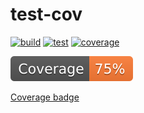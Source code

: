 # test-cov

[![build](https://github.com/mdvandamme/test-cov/actions/workflows/ci.yml/badge.svg)](https://github.com/mdvandamme/test-cov/actions/workflows/ci.yml)
[![test](https://github.com/mdvandamme/test-cov/actions/workflows/test.yml/badge.svg)](https://github.com/mdvandamme/test-cov/actions/workflows/test.yml)
[![coverage](https://github.com/mdvandamme/test-cov/actions/workflows/coverage.yml/badge.svg)](https://github.com/mdvandamme/test-cov/actions/workflows/coverage.yml)

![Coverage badge](https://raw.githubusercontent.com/py-cov-action/python-coverage-comment-action-v3-example/python-coverage-comment-action-data/badge.svg)


[Coverage badge](https://github.com/mdvandamme/test-cov/actions/runs/3687894028/attempts/1#summary-10070319863)

